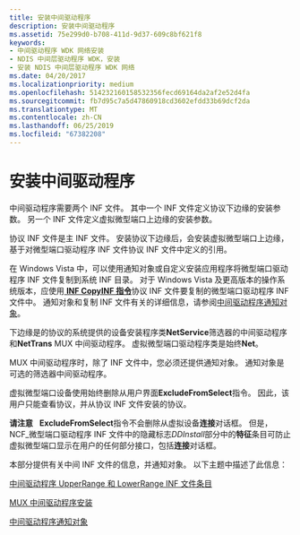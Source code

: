 ```yaml
---
title: 安装中间驱动程序
description: 安装中间驱动程序
ms.assetid: 75e299d0-b708-411d-9d37-609c8bf621f8
keywords:
- 中间驱动程序 WDK 网络安装
- NDIS 中间层驱动程序 WDK，安装
- 安装 NDIS 中间层驱动程序 WDK 网络
ms.date: 04/20/2017
ms.localizationpriority: medium
ms.openlocfilehash: 514232160158532356fecd69164da2af2e52d4fa
ms.sourcegitcommit: fb7d95c7a5d47860918cd3602efdd33b69dcf2da
ms.translationtype: MT
ms.contentlocale: zh-CN
ms.lasthandoff: 06/25/2019
ms.locfileid: "67382208"
---
```

# <a name="installing-an-intermediate-driver"></a>安装中间驱动程序





中间驱动程序需要两个 INF 文件。 其中一个 INF 文件定义协议下边缘的安装参数。 另一个 INF 文件定义虚拟微型端口上边缘的安装参数。

协议 INF 文件是主 INF 文件。 安装协议下边缘后，会安装虚拟微型端口上边缘，基于对微型端口驱动程序 INF 文件协议 INF 文件中定义的引用。

在 Windows Vista 中，可以使用通知对象或自定义安装应用程序将微型端口驱动程序 INF 文件复制到系统 INF 目录。 对于 Windows Vista 及更高版本的操作系统版本，应使用[ **INF CopyINF 指令**](https://docs.microsoft.com/windows-hardware/drivers/install/inf-copyinf-directive)协议 INF 文件要复制的微型端口驱动程序 INF 文件中。 通知对象和复制 INF 文件有关的详细信息，请参阅[中间驱动程序通知对象](intermediate-driver-notify-object.md)。

下边缘是的协议的系统提供的设备安装程序类**NetService**筛选器的中间驱动程序和**NetTrans** MUX 中间驱动程序。 虚拟微型端口驱动程序类是始终**Net**。

MUX 中间驱动程序时，除了 INF 文件中，您必须还提供通知对象。 通知对象是可选的筛选器中间驱动程序。

虚拟微型端口设备使用始终删除从用户界面**ExcludeFromSelect**指令。 因此，该用户只能查看协议，并从协议 INF 文件安装的协议。

**请注意**   **ExcludeFromSelect**指令不会删除从虚拟设备**连接**对话框。 但是，NCF\_微型端口驱动程序 INF 文件中的隐藏标志*DDInstall*部分中的**特征**条目可防止虚拟微型端口显示在用户的任何部分接口，包括**连接**对话框。

 

本部分提供有关中间 INF 文件的信息，并通知对象。 以下主题中描述了此信息：

[中间驱动程序 UpperRange 和 LowerRange INF 文件条目](intermediate-driver-upperrange-and-lowerrange-inf-file-entries.md)

[MUX 中间驱动程序安装](mux-intermediate-driver-installation.md)

[中间驱动程序通知对象](intermediate-driver-notify-object.md)

 

 






